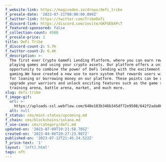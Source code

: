 ```yaml
---
f_website-link: https://magiceden.io/drops/defi_tribe
f_presale-date: '2023-07-21T00:00:00.000Z'
f_twitter-link: https://twitter.com/TribeDefi
f_discord-link: https://discord.com/invite/GKFGEbXPcT
f_featured-sponsored: false
f_collection-count: 4500
f_presale-price: 1
title: DeFi Tribe
f_discord-count-2: 5.7K
f_twitter-count-2: 6.4K
f_description: >-
  The first ever Crypto GameFi Lending Platform, where you can earn rewards by
  playing games and using your crypto assets. Our platform offers a unique
  opportunity to combine the power of DeFi lending with the excitement of
  gaming.We have created a new use to earn system that rewards users with points
  for loaning or borrowing money on our platform. These points can be used to
  upgrade your warriors and unlock exciting features such as the game store,
  training arena, battle arena, market, and much more.
slug: defi-tribe
f_image-gif:
  url: >-
    https://uploads-ssl.webflow.com/640e103b346b345df72e9508/642f2ada06c499155547a46a_image4.JPG
  alt: null
f_status: cms/mint-status/upcoming.md
f_chain: cms/blockchains/solana.md
f_use-case: cms/category/defi.md
updated-on: '2023-07-09T19:21:58.705Z'
created-on: '2023-04-06T20:27:23.987Z'
published-on: '2023-07-12T21:45:24.522Z'
f_price-text: '1'
layout: '[nft].html'
tags: nft
---
```



